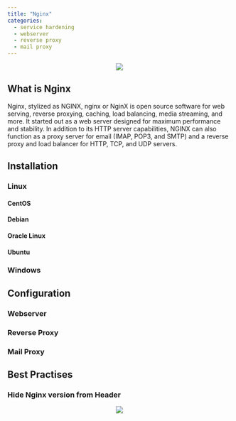 ```yaml
---
title: "Nginx"
categories:
  - service hardening
  - webserver
  - reverse proxy
  - mail proxy
---
```


<p align="center"> <img src="https://raw.githubusercontent.com/cryst4lliz3/cryst4lliz3.github.io/master/assets/images/nginx/nginx.png"></p>


## What is Nginx
Nginx, stylized as NGINX, nginx or NginX is open source software for web serving, reverse proxying, caching, load balancing, media streaming, and more. It started out as a web server designed for maximum performance and stability. In addition to its HTTP server capabilities, NGINX can also function as a proxy server for email (IMAP, POP3, and SMTP) and a reverse proxy and load balancer for HTTP, TCP, and UDP servers.

## Installation

### Linux

#### CentOS
#### Debian
#### Oracle Linux
#### Ubuntu

### Windows

## Configuration

### Webserver
### Reverse Proxy
### Mail Proxy

## Best Practises

### Hide Nginx version from Header

<p align="center"> <img src="https://raw.githubusercontent.com/cryst4lliz3/cryst4lliz3.github.io/master/assets/images/nginx/version-from-header.png"></p>

